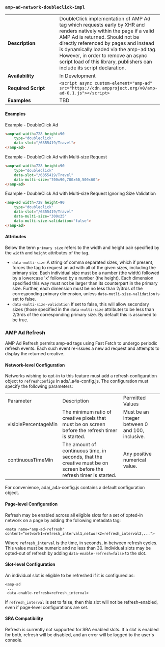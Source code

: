 <!---
Copyright 2016 The AMP HTML Authors. All Rights Reserved.

Licensed under the Apache License, Version 2.0 (the "License");
you may not use this file except in compliance with the License.
You may obtain a copy of the License at

      http://www.apache.org/licenses/LICENSE-2.0

Unless required by applicable law or agreed to in writing, software
distributed under the License is distributed on an "AS-IS" BASIS,
WITHOUT WARRANTIES OR CONDITIONS OF ANY KIND, either express or implied.
See the License for the specific language governing permissions and
limitations under the License.
-->

### <a name="amp-ad-network-doubleclick-impl"></a> `amp-ad-network-doubleclick-impl`

<table>
  <tr>
    <td width="40%"><strong>Description</strong></td>
    <td>DoubleClick implementation of AMP Ad tag which requests early by XHR and
    renders natively within the page if a valid AMP Ad is returned.  Should
    not be directly referenced by pages and instead is dynamically loaded
    via the amp-ad tag.  However, in order to remove an async script load
    of this library, publishers can include its script declaration.</td>
  </tr>
  <tr>
    <td width="40%"><strong>Availability</strong></td>
    <td>In Development</td>
  </tr>
  <tr>
    <td width="40%"><strong>Required Script</strong></td>
    <td><code>&lt;script async custom-element="amp-ad" src="https://cdn.ampproject.org/v0/amp-ad-0.1.js">&lt;/script></code></td>
  </tr>
  <tr>
    <td width="40%"><strong>Examples</strong></td>
    <td>TBD</td>
  </tr>
</table>

#### Examples
Example - DoubleClick Ad
```html
<amp-ad width=728 height=90
    type="doubleclick"
    data-slot="/6355419/Travel">
</amp-ad>
```

Example - DoubleClick Ad with Multi-size Request
```html
<amp-ad width=728 height=90
    type="doubleclick"
    data-slot="/6355419/Travel"
    data-multi-size="700x90,700x60,500x60">
</amp-ad>
```

Example - DoubleClick Ad with Multi-size Request Ignoring Size Validation
```html
<amp-ad width=728 height=90
    type="doubleclick"
    data-slot="/6355419/Travel"
    data-multi-size="300x25"
    data-multi-size-validation="false">
</amp-ad>
```

#### Attributes
Below the term `primary size` refers to the width and height pair specified by the `width` and `height` attributes of the tag.
- `data-multi-size` A string of comma separated sizes, which if present, forces the tag to request an ad with all of the given sizes, including the primary size. Each individual size must be a number (the width) followed by a lowercase 'x' followed by a number (the height). Each dimension specified this way must not be larger than its counterpart in the primary size. Further, each dimension must be no less than 2/3rds of the corresponding primary dimension, unless `data-mutli-size-validation` is set to false.
- `data-multi-size-validation` If set to false, this will allow secondary sizes (those specified in the `data-multi-size` attribute) to be less than 2/3rds of the corresponding primary size. By default this is assumed to be true.

### AMP Ad Refresh

AMP Ad Refresh permits amp-ad tags using Fast Fetch to undergo periodic refresh events. Each such event re-issues a new ad request and attempts to display the returned creative.

#### Network-level Configuration

Networks wishing to opt-in to this feature must add a refresh configuration object to `refreshConfigs` in ads/_a4a-config.js. The configuration must specify the following parameters:

<table>
  <tr>
    <td>Parameter</td>
    <td>Description</td>
    <td>Permitted Values</td>
  <tr>
    <td>visiblePercentageMin</td>
    <td>The minimum ratio of creative pixels that must be on screen before the refresh timer is started.</td>
    <td>Must be an integer between 0 and 100, inclusive.</td>
  </tr>
  <tr>
    <td>continuousTimeMin</td>
    <td>The amount of continuous time, in seconds, that the creative must be on screen before the refresh timer is started.</td>
    <td>Any positive numerical value.</td>
  </tr>
</table>

For convenience, ada/_a4a-config.js contains a default configuration object.

#### Page-level Configuration

Refresh may be enabled across all eligible slots for a set of opted-in network on a page by adding the following metadata tag:

`<meta name="amp-ad-refresh" content=”network1=refresh_interval1,network2=refresh_interval2,...">`

Where `refresh_interval` is the time, in seconds, in between refresh cycles. This value must be numeric and no less than 30. Individual slots may be opted-out of refresh by adding `data-enable-refresh=false` to the slot.

#### Slot-level Configuration

An individual slot is eligible to be refreshed if it is configured as:

```
<amp-ad 
 ...
 data-enable-refresh=refresh_interval>
```
If `refresh_interval` is set to false, then this slot will not be refresh-enabled, even if page-level configurations are set.

#### SRA Compatibility

Refresh is currently not supported for SRA enabled slots. If a slot is enabled for both, refresh will be disabled, and an error will be logged to the user's console.
